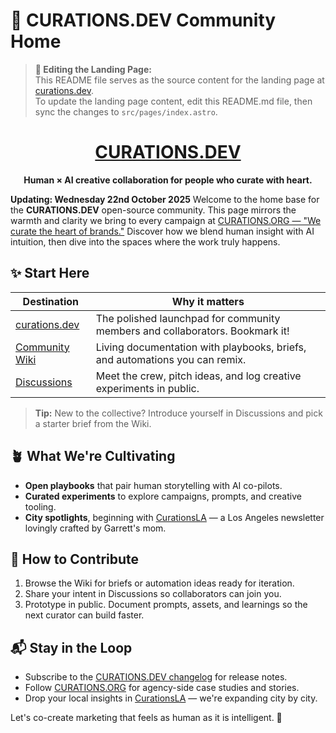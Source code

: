 # 🌿 CURATIONS.DEV Community Home

> **📝 Editing the Landing Page:**  
> This README file serves as the source content for the landing page at [curations.dev](https://curations.dev).  
> To update the landing page content, edit this README.md file, then sync the changes to `src/pages/index.astro`.

<div align="center">
  <h1><a href="https://curations.dev">CURATIONS.DEV</a></h1>
  <p><strong>Human × AI creative collaboration for people who curate with heart.</strong></p>
</div>

**Updating: Wednesday 22nd October 2025** Welcome to the home base for the **CURATIONS.DEV** open-source community. This page mirrors the warmth and clarity we bring to every campaign at [CURATIONS.ORG — "We curate the heart of brands."](https://curations.org) Discover how we blend human insight with AI intuition, then dive into the spaces where the work truly happens.

## ✨ Start Here

| Destination                                                          | Why it matters                                                               |
| -------------------------------------------------------------------- | ---------------------------------------------------------------------------- |
| [curations.dev](https://curations.dev)                               | The polished launchpad for community members and collaborators. Bookmark it! |
| [Community Wiki](https://github.com/curationsdev/community/wiki)     | Living documentation with playbooks, briefs, and automations you can remix.  |
| [Discussions](https://github.com/curationsdev/community/discussions) | Meet the crew, pitch ideas, and log creative experiments in public.          |

> **Tip:** New to the collective? Introduce yourself in Discussions and pick a starter brief from the Wiki.

## 🪴 What We're Cultivating

- **Open playbooks** that pair human storytelling with AI co-pilots.
- **Curated experiments** to explore campaigns, prompts, and creative tooling.
- **City spotlights**, beginning with [CurationsLA](https://la.curations.cc) — a Los Angeles newsletter lovingly crafted by Garrett's mom.

## 🤝 How to Contribute

1. Browse the Wiki for briefs or automation ideas ready for iteration.
2. Share your intent in Discussions so collaborators can join you.
3. Prototype in public. Document prompts, assets, and learnings so the next curator can build faster.

## 📬 Stay in the Loop

- Subscribe to the [CURATIONS.DEV changelog](https://github.com/curationsdev/community/discussions/categories/announcements) for release notes.
- Follow [CURATIONS.ORG](https://curations.org) for agency-side case studies and stories.
- Drop your local insights in [CurationsLA](https://la.curations.cc) — we're expanding city by city.

Let's co-create marketing that feels as human as it is intelligent. 💚
